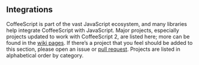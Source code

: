 ## Integrations

CoffeeScript is part of the vast JavaScript ecosystem, and many libraries help integrate CoffeeScript with JavaScript. Major projects, especially projects updated to work with CoffeeScript 2, are listed here; more can be found in the [wiki pages](https://github.com/jashkenas/coffeescript/wiki). If there’s a project that you feel should be added to this section, please open an issue or [pull request](https://github.com/jashkenas/coffeescript/wiki/%5BHowTo%5D-Update-the-docs). Projects are listed in alphabetical order by category.
